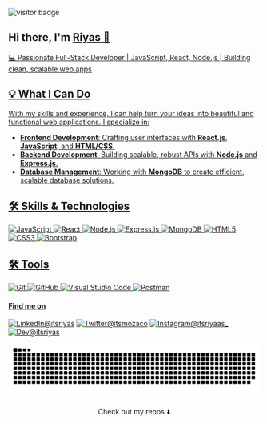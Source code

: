 ![visitor badge](https://visitor-badge.laobi.icu/badge?page_id=itsriyaas.visitor-badge&format=true)

 <!--![Chrome Dino](https://mir-s3-cdn-cf.behance.net/project_modules/max_1200/4ff07986208593.5d9a654e92f36.gif) -->

<h2 align="left">Hi there, I'm <a href="https://www.linkedin.com/in/itsriyas" target="_blank" rel="noopener noreferrer">Riyas 👋</h2>



💻 Passionate Full-Stack Developer | JavaScript, React, Node.js | Building clean, scalable web apps 


## 💡 What I Can Do
With my skills and experience, I can help turn your ideas into beautiful and functional web applications. I specialize in:
- **Frontend Development**: Crafting user interfaces with **React.js**, **JavaScript**, and **HTML/CSS**.
- **Backend Development**: Building scalable, robust APIs with **Node.js** and **Express.js**.
- **Database Management**: Working with **MongoDB** to create efficient, scalable database solutions.

## 🛠 Skills & Technologies
![JavaScript](https://img.shields.io/badge/JavaScript-F7DF1E?style=for-the-badge&logo=javascript&logoColor=black)
![React](https://img.shields.io/badge/React-61DAFB?style=for-the-badge&logo=react&logoColor=black)
![Node.js](https://img.shields.io/badge/Node.js-339933?style=for-the-badge&logo=nodedotjs&logoColor=white)
![Express.js](https://img.shields.io/badge/Express.js-000000?style=for-the-badge&logo=express&logoColor=white)
![MongoDB](https://img.shields.io/badge/MongoDB-47A248?style=for-the-badge&logo=mongodb&logoColor=white)
![HTML5](https://img.shields.io/badge/HTML5-E34F26?style=for-the-badge&logo=html5&logoColor=white)
![CSS3](https://img.shields.io/badge/CSS3-1572B6?style=for-the-badge&logo=css3&logoColor=white)
![Bootstrap](https://img.shields.io/badge/Bootstrap-563D7C?style=for-the-badge&logo=bootstrap&logoColor=white)

## 🛠 Tools
![Git](https://img.shields.io/badge/Git-F05032?style=for-the-badge&logo=git&logoColor=white)
![GitHub](https://img.shields.io/badge/GitHub-181717?style=for-the-badge&logo=github&logoColor=white)
![Visual Studio Code](https://img.shields.io/badge/VSCode-007ACC?style=for-the-badge&logo=visual-studio-code&logoColor=white)
![Postman](https://img.shields.io/badge/Postman-FF6C37?style=for-the-badge&logo=postman&logoColor=white)


<!--<p>
    <details>
     <summary><strong>Github Stats</strong></summary>
     
[![Mohamed Riyas's github stats](https://github-readme-stats.vercel.app/api?username=itsriyas-exe&count_private=true&show_icons=true&theme=blue-green&hide_rank=false&hide=stars&include_all_commits=true)](https://github.com/itsriyas-exe?tab=repositories)&nbsp;&nbsp;[![Top Langs](https://github-readme-stats.vercel.app/api/top-langs/?username=itsriyas-exe&layout=compact&langs_count=6&theme=blue-green)](https://github.com/itsriyas-exe)
    </details>
</p>-->




#### Find me on  


<a href="https://www.linkedin.com/in/itsriyas"><img src="https://img.shields.io/badge/-LinkedIn-blue?style=flat-square&logo=Linkedin&logoColor=white" alt="LinkedIn@itsriyas"></a>
<a href="https://twitter.com/itsmozaco"><img src="https://img.shields.io/badge/Twitter--_.svg?style=social&logo=twitter" alt="Twitter@itsmozaco"></a>
<a href="https://instagram.com/itsriyaas_"><img src="https://img.shields.io/badge/Instagram--_.svg?style=social&logo=instagram" alt="Instagram@itsriyaas_"></a>
<a href="https://dev.to/itsriyas"><img src="https://img.shields.io/badge/dev.to--_.svg?style=social&logo=dev.to" alt="Dev@itsriyas"></a>


</p>
<picture>
  <source
    media="(prefers-color-scheme: dark)"
    srcset="https://raw.githubusercontent.com/platane/snk/output/github-contribution-grid-snake-dark.svg"
  />
  <source
    media="(prefers-color-scheme: light)"
    srcset="https://raw.githubusercontent.com/platane/snk/output/github-contribution-grid-snake.svg"
  />
  <img
    alt="github contribution grid snake animation"
    src="https://raw.githubusercontent.com/platane/snk/output/github-contribution-grid-snake.svg"
  />
</picture>
<!--
![GitHub last commit](/svg/last%20commit.svg)-->


<p align="center">
Check out my repos ⬇️  
</p>
